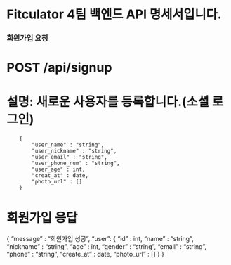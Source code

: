 # Fitculator 4팀 백엔드 API 명세서입니다.

### 회원가입 요청 


# POST /api/signup
# 설명: 새로운 사용자를 등록합니다.(소셜 로그인)

        {
            "user_name" : "string",
            "user_nickname" : "string",
            "user_email" : "string",
            "user_phone_num" : "string",
            "user_age" : int,
            "creat_at" : date,
            "photo_url" : []
        }

# 회원가입 응답

{
    “message” : “회원가입 성공”,
    “user”: { 
    “id” : int,
    “name” : “string”,
    “nickname” : “string”,
    “age” : int,
    “gender” : “string”,
    “email” : “string”,
    “phone” : “string”,
    “create_at” : date,
    “photo_url” : []
    }
}